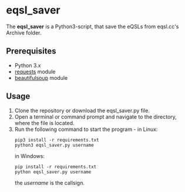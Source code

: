 # eqsl_saver

The **eqsl_saver** is a Python3-script, that save the eQSLs from eqsl.cc's Archive folder.

## Prerequisites
- Python 3.x
- [requests](https://docs.python-requests.org/en/latest/index.html) module
- [beautifulsoup](https://www.crummy.com/software/BeautifulSoup/) module

## Usage
1. Clone the repository or download the eqsl_saver.py file.
2. Open a terminal or command prompt and navigate to the directory, where the file is located.
3. Run the following command to start the program - in Linux:
    ```
    pip3 install -r requirements.txt
    python3 eqsl_saver.py username
    ```
    in Windows:
    ```
    pip install -r requirements.txt
    python eqsl_saver.py username
    ```
    the *username* is the callsign.